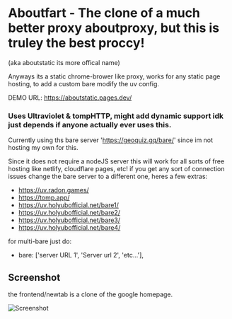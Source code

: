 
# Aboutfart - The clone of a much better proxy aboutproxy, but this is truley the best proccy!
(aka aboutstatic its more offical name)

Anyways its a static chrome-brower like proxy, works for any static page hosting, to add a custom bare modify the uv config. 

DEMO URL: https://aboutstatic.pages.dev/

### Uses Ultraviolet & tompHTTP, might add dynamic support idk just depends if anyone actually ever uses this.

Currently using ths bare server 'https://geoquiz.gq/bare/' since im not hosting my own for this.

Since it does not require a nodeJS server this will work for all sorts of free hosting like netlify, cloudflare pages, etc! if you get any sort of connection issues change the bare server to a different one, heres a few extras:
- https://uv.radon.games/
- https://tomp.app/
- https://uv.holyubofficial.net/bare1/
- https://uv.holyubofficial.net/bare2/
- https://uv.holyubofficial.net/bare3/
- https://uv.holyubofficial.net/bare4/

for multi-bare just do:

- bare: ['server URL 1', 'Server url 2', 'etc...'],
## Screenshot
the frontend/newtab is a clone of the google homepage.

![Screenshot](https://github.com/localuser-isback/aboutfart/blob/main/Screenshot%202023-10-01%20190058.png?raw=true)

